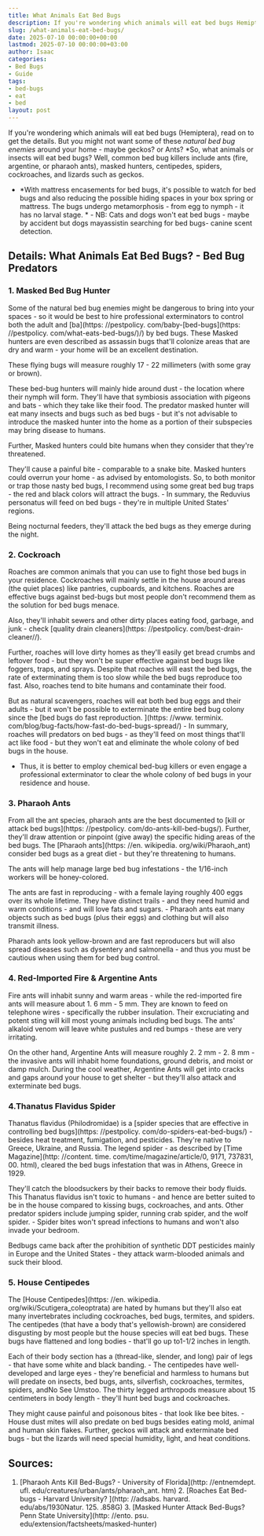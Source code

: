 ```yaml
---
title: What Animals Eat Bed Bugs
description: If you're wondering which animals will eat bed bugs Hemiptera, read on to get the details. But you might not want some of these natural bed bug enemies around...
slug: /what-animals-eat-bed-bugs/
date: 2025-07-10 00:00:00+00:00
lastmod: 2025-07-10 00:00:00+03:00
author: Isaac
categories:
- Bed Bugs
- Guide
tags:
- bed-bugs
- eat
- bed
layout: post
---
```


If you're wondering which animals will eat bed bugs (Hemiptera), read on to get the details. But you might not want some of these *natural bed bug enemies* around your home - maybe geckos? or Ants? *So, what animals or insects will eat bed bugs? Well, common bed bug killers include ants (fire, argentine, or pharaoh ants), masked hunters, centipedes, spiders, cockroaches, and lizards such as geckos.

* *With mattress encasements for bed bugs, it's possible to watch for bed bugs and also reducing the possible hiding spaces in your box spring or mattress. The bugs undergo metamorphosis - from egg to nymph - it has no larval stage. * - NB: Cats and dogs won't eat bed bugs - maybe by accident but dogs mayassistin searching for bed bugs- canine scent detection.

##  Details: What Animals Eat Bed Bugs? - Bed Bug Predators

###  1. Masked Bed Bug Hunter

Some of the natural bed bug enemies might be dangerous to bring into your spaces - so it would be best to hire professional exterminators to control both the adult and [ba](https: //pestpolicy. com/baby-[bed-bugs](https: //pestpolicy. com/what-eats-bed-bugs/)/) by bed bugs. These Masked hunters are even described as assassin bugs that'll colonize areas that are dry and warm - your home will be an excellent destination.

These flying bugs will measure roughly 17 - 22 millimeters (with some gray or brown).

These bed-bug hunters will mainly hide around dust - the location where their nymph will form. They'll have that symbiosis association with pigeons and bats - which they take like their food. The predator masked hunter will eat many insects and bugs such as bed bugs - but it's not advisable to introduce the masked hunter into the home as a portion of their subspecies may bring disease to humans.

Further, Masked hunters could bite humans when they consider that they're threatened.

They'll cause a painful bite - comparable to a snake bite. Masked hunters could overrun your home - as advised by entomologists. So, to both monitor or trap those nasty bed bugs, I recommend using some great bed bug traps - the red and black colors will attract the bugs. - In summary, the Reduvius personatus will feed on bed bugs - they're in multiple United States' regions.

Being nocturnal feeders, they'll attack the bed bugs as they emerge during the night.

###  2. Cockroach

Roaches are common animals that you can use to fight those bed bugs in your residence. Cockroaches will mainly settle in the house around areas (the quiet places) like pantries, cupboards, and kitchens. Roaches are effective bugs against bed-bugs but most people don't recommend them as the solution for bed bugs menace.

Also, they'll inhabit sewers and other dirty places eating food, garbage, and junk - check [quality drain cleaners](https: //pestpolicy. com/best-drain-cleaner//).

Further, roaches will love dirty homes as they'll easily get bread crumbs and leftover food - but they won't be super effective against bed bugs like foggers, traps, and sprays. Despite that roaches will east the bed bugs, the rate of exterminating them is too slow while the bed bugs reproduce too fast. Also, roaches tend to bite humans and contaminate their food.

But as natural scavengers, roaches will eat both bed bug eggs and their adults - but it won't be possible to exterminate the entire bed bug colony since the [bed bugs do fast reproduction. ](https: //www. terminix. com/blog/bug-facts/how-fast-do-bed-bugs-spread/) - In summary, roaches will predators on bed bugs - as they'll feed on most things that'll act like food - but they won't eat and eliminate the whole colony of bed bugs in the house.

- Thus, it is better to employ chemical bed-bug killers or even engage a professional exterminator to clear the whole colony of bed bugs in your residence and house.

###  3. Pharaoh Ants

From all the ant species, pharaoh ants are the best documented to [kill or attack bed bugs](https: //pestpolicy. com/do-ants-kill-bed-bugs/). Further, they'll draw attention or pinpoint (give away) the specific hiding areas of the bed bugs. The [Pharaoh ants](https: //en. wikipedia. org/wiki/Pharaoh_ant) consider bed bugs as a great diet - but they're threatening to humans.

The ants will help manage large bed bug infestations - the 1/16-inch workers will be honey-colored.

The ants are fast in reproducing - with a female laying roughly 400 eggs over its whole lifetime. They have distinct trails - and they need humid and warm conditions - and will love fats and sugars. - Pharaoh ants eat many objects such as bed bugs (plus their eggs) and clothing but will also transmit illness.

Pharaoh ants look yellow-brown and are fast reproducers but will also spread diseases such as dysentery and salmonella - and thus you must be cautious when using them for bed bug control.

###  4. Red-Imported Fire & Argentine Ants

Fire ants will inhabit sunny and warm areas - while the red-imported fire ants will measure about 1. 6 mm - 5 mm. They are known to feed on telephone wires - specifically the rubber insulation. Their excruciating and potent sting will kill most young animals including bed bugs. The ants' alkaloid venom will leave white pustules and red bumps - these are very irritating.

On the other hand, Argentine Ants will measure roughly 2. 2 mm - 2. 8 mm - the invasive ants will inhabit home foundations, ground debris, and moist or damp mulch. During the cool weather, Argentine Ants will get into cracks and gaps around your house to get shelter - but they'll also attack and exterminate bed bugs.

###  4.Thanatus Flavidus Spider

Thanatus flavidus (Philodromidae) is a [spider species that are effective in controlling bed bugs](https: //pestpolicy. com/do-spiders-eat-bed-bugs/) - besides heat treatment, fumigation, and pesticides. They're native to Greece, Ukraine, and Russia. The legend spider - as described by [Time Magazine](http: //content. time. com/time/magazine/article/0, 9171, 737831, 00. html), cleared the bed bugs infestation that was in Athens, Greece in 1929.

They'll catch the bloodsuckers by their backs to remove their body fluids. This Thanatus flavidus isn't toxic to humans - and hence are better suited to be in the house compared to kissing bugs, cockroaches, and ants. Other predator spiders include jumping spider, running crab spider, and the wolf spider. - Spider bites won't spread infections to humans and won't also invade your bedroom.

Bedbugs came back after the prohibition of synthetic DDT pesticides mainly in Europe and the United States - they attack warm-blooded animals and suck their blood.

###  5. House Centipedes

The [House Centipedes](https: //en. wikipedia. org/wiki/Scutigera_coleoptrata) are hated by humans but they'll also eat many invertebrates including cockroaches, bed bugs, termites, and spiders. The centipedes (that have a body that's yellowish-brown) are considered disgusting by most people but the house species will eat bed bugs. These bugs have flattened and long bodies - that'll go up to1-1/2 inches in length.

Each of their body section has a (thread-like, slender, and long) pair of legs - that have some white and black banding. - The centipedes have well-developed and large eyes - they're beneficial and harmless to humans but will predate on insects, bed bugs, ants, silverfish, cockroaches, termites, spiders, andNo See Umstoo. The thirty legged arthropods measure about 15 centimeters in body length - they'll hunt bed bugs and cockroaches.

They might cause painful and poisonous bites - that look like bee bites. - House dust mites will also predate on bed bugs besides eating mold, animal and human skin flakes. Further, geckos will attack and exterminate bed bugs - but the lizards will need special humidity, light, and heat conditions.

##  Sources:

1. [Pharaoh Ants Kill Bed-Bugs? - University of Florida](http: //entnemdept. ufl. edu/creatures/urban/ants/pharaoh_ant. htm) 2. [Roaches Eat Bed-bugs - Harvard University? ](http: //adsabs. harvard. edu/abs/1930Natur. 125. .858G) 3. [Masked Hunter Attack Bed-Bugs? Penn State University](http: //ento. psu. edu/extension/factsheets/masked-hunter)
